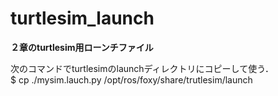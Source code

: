# turtlesim_launch
**２章のturtlesim用ローンチファイル** 

次のコマンドでturtlesimのlaunchディレクトリにコピーして使う．  
$ cp ./mysim.lauch.py /opt/ros/foxy/share/trutlesim/launch
